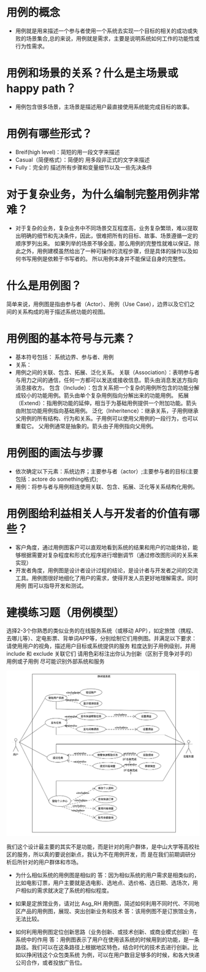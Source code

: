 # 用例的概念
- 用例就是用来描述一个参与者使用一个系统去实现一个目标的相关的成功或失败的场景集合,总的来说，用例就是需求，主要是说明系统如何工作的功能性或行为性需求。

# 用例和场景的关系？什么是主场景或 happy path？
- 用例包含很多场景，主场景是描述用户最直接使用系统能完成目标的故事。

# 用例有哪些形式？
- Breif(high level)：简短的用一段文字来描述
- Casual（简便格式）：简便的 用多段非正式的文字来描述
- Fully：完全的 描述所有步骤和变量细节以及一些先决条件

# 对于复杂业务，为什么编制完整用例非常难？
- 对于复杂的业务，复杂业务中不同场景交互程度高，业务复杂繁琐，难以提取出明确的细节和先决条件，因此，很难把所有的目标、故事、场景遵循一定的顺序罗列出来。
如果列举的场景不够全面，那么用例的完整性就难以保证。除此之外，用例建模虽然给出了一种可操作的流程步骤，但是具体的操作以及如何书写用例是依赖于书写者的。
所以用例本身并不能保证自身的完整性。

# 什么是用例图？
简单来说，用例图是指由参与者（Actor）、用例（Use Case），边界以及它们之间的关系构成的用于描述系统功能的视图。

# 用例图的基本符号与元素？
- 基本符号包括： 系统边界、参与者、用例
- 关系：
- 用例之间的关联、包含、拓展、泛化关系。
关联（Association）：表明参与者与用力之间的通信，任何一方都可以发送或接收信息。箭头由消息发送方指向消息接收方。
包含（Include）：包含关系把一个复杂的用例所包含的功能分解成较小的功能用例。箭头由单个复杂用例指向分解出来的功能用例。
拓展（Extend）：指用例功能的延伸，相当于为基础用例提供一个附加功能。箭头由附加功能用例指向基础用例。
泛化（Inheritence）：继承关系，子用例继承父用例的所有结构、行为和关系。子用例可以使用父用例的一段行为，也可以重载它。
父用例通常是抽象的。箭头由子用例指向父用例。

# 用例图的画法与步骤
- 依次确定以下元素：系统边界；主要参与者（actor）;主要参与者的目标(主要包括：actore do something格式);
- 用例：将参与者与用例相连使用关联、包含、拓展、泛化等关系结构化用例。

# 用例图给利益相关人与开发者的价值有哪些？
- 客户角度，通过用例图客户可以直观地看到系统的结果和用户的功能体验，能够根据需要对复杂程度和形式化程序进行增删调节（通过修改图形间的关系来实现）
- 开发者角度，用例图是设计者设计过程的结论，是设计者与开发者之间的交流工具。用例图很好地细化了用户的需求，使得开发人员更好地理解需求。同时用例
图可以指导开发和测试。

# 建模练习题（用例模型）
选择2-3个你熟悉的类似业务的在线服务系统（或移动 APP），如定旅馆（携程、去哪儿等）、定电影票、背单词APP等，分别绘制它们用例图。并满足以下要求：
请使用用户的视角，描述用户目标或系统提供的服务
粒度达到子用例级别，并用 include 和 exclude 关联它们
请用色彩标注出你认为创新（区别于竞争对手的）用例或子用例
尽可能识别外部系统和服务

![挣闲钱](https://raw.githubusercontent.com/make-money-sysu/Dashboard/master/文档内容/image/usecase.png)

我们这个设计最主要的其实不是功能，而是针对的用户群体，是中山大学等高校社区的服务，所以真的要说创新点，我认为不在用例开发，而
是在我们前期调研分析后所针对的用户群体和市场。

- 为什么相似系统的用例图是相似的
答：因为相似系统的用户需求是相类似的，比如电影订票，用户主要就是选电影、选地点、选价格、选日期、选场次，用户相似的需求就决定了系统的相似程度。

- 如果是定旅馆业务，请对比 Asg_RH 用例图，简述如何利用不同时代、不同地区产品的用例图，展现、突出创新业务和技术
答：该用例图不是订旅馆业务，无法比较。

- 如何利用用例图定位创新思路（业务创新、或技术创新、或商业模式创新）在系统中的作用
答：用例图表示了用户在使用该系统的时候用到的功能，是一条路径。我们可以在这条路径上根据地区特色，结合时代的技术去进行创新。比如以挣闲钱这个众包类系统
为例，可以在用户数目足够多的时候，和各大快递公司合作，或者投放广告位。
